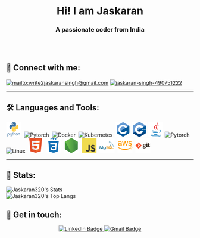 <h1 align="center">Hi! I am Jaskaran</h1>
<h3 align="center">A passionate coder from India</h3>
<div align="left">
  <img src="https://komarev.com/ghpvc/?username=Jaskaran320&style=flat-square&color=blue" alt=""/>
</div>
<br>

<!-- - 📫 Reach out to me [**here**](mailto:write2jaskaransingh@gmail.com)
- 👨‍💻 Know more about me at [**my website**](https://jaskaran320.github.io/) 

--- -->

## 👋 Connect with me:
<p align="left">
<a href="mailto:write2jaskaransingh@gmail.com" target="blank"><img align="center" src="https://img.shields.io/badge/Gmail-D14836?style=for-the-badge&logo=gmail&logoColor=white" alt="mailto:write2jaskaransingh@gmail.com" height="30" width="100" /></a>  
<a href="www.linkedin.com/in/jaskaran-singh-490751222" target="blank"><img align="center" src="https://raw.githubusercontent.com/rahuldkjain/github-profile-readme-generator/master/src/images/icons/Social/linked-in-alt.svg" alt="jaskaran-singh-490751222" height="30" width="40" /></a>
<!-- <a href="https://www.instagram.com/jaskaran.s1ngh7/" target="blank"><img align="center" src="https://raw.githubusercontent.com/rahuldkjain/github-profile-readme-generator/master/src/images/icons/Social/instagram.svg" alt="jaskaran_.singh_" height="30" width="40" /></a> -->
<!-- <a href="https://twitter.com/7Jaskaran_Singh" target="blank"><img align="center" src="https://raw.githubusercontent.com/rahuldkjain/github-profile-readme-generator/master/src/images/icons/Social/twitter.svg" alt="7Jaskaran_Singh" height="30" width="40" /></a> -->
<!-- <a href="https://codeforces.com/profile/Pro-Coder" target="blank"><img align="center" src="https://cdn.jsdelivr.net/npm/simple-icons@3.0.1/icons/codeforces.svg" alt="Pro-Coder" height="30" width="40" /></a> -->
</p>

---

## 🛠️ Languages and Tools:
<div>
  <img src="https://github.com/devicons/devicon/blob/master/icons/python/python-original-wordmark.svg" title="Python" alt="Python" width="40" height="40"/>&nbsp;
  <img src="https://cdn.jsdelivr.net/gh/devicons/devicon/icons/pytorch/pytorch-original.svg" title="Pytorch" alt="Pytorch" width="40" height="40"/>&nbsp;
  <img src="https://cdn.jsdelivr.net/gh/devicons/devicon/icons/docker/docker-original.svg" title="Docker" alt="Docker" width="40" height="40"/>&nbsp;
  <img src="https://cdn.jsdelivr.net/gh/devicons/devicon/icons/kubernetes/kubernetes-plain.svg" title="Kubernetes" alt="Kubernetes" width="40" height="40"/>&nbsp;
  <img src="https://raw.githubusercontent.com/devicons/devicon/1119b9f84c0290e0f0b38982099a2bd027a48bf1/icons/c/c-original.svg" title="C" **alt="C" width="40" height="40"/>
  <img src="https://raw.githubusercontent.com/devicons/devicon/1119b9f84c0290e0f0b38982099a2bd027a48bf1/icons/cplusplus/cplusplus-original.svg" title="C++" **alt="C++" width="40" height="40"/>
<!--   <img src="https://raw.githubusercontent.com/devicons/devicon/1119b9f84c0290e0f0b38982099a2bd027a48bf1/icons/csharp/csharp-original.svg" title="C#" **alt="C#" width="40" height="40"/> -->
  <img src="https://raw.githubusercontent.com/devicons/devicon/1119b9f84c0290e0f0b38982099a2bd027a48bf1/icons/java/java-original.svg" title="Java" **alt="Java" width="40" height="40"/>
  <img src="https://cdn.jsdelivr.net/gh/devicons/devicon/icons/jenkins/jenkins-original.svg" title="Pytorch" alt="Pytorch" width="40" height="40"/>&nbsp;
  <img src="https://cdn.jsdelivr.net/gh/devicons/devicon/icons/linux/linux-original.svg" title="Linux" alt="Linux" width="40" height="40"/>&nbsp;
<!--   <img src="https://github.com/devicons/devicon/blob/master/icons/kotlin/kotlin-original.svg" title="Kotlin" alt="Kotlin" width="40" height="40"/>&nbsp; -->
  <img src="https://github.com/devicons/devicon/blob/master/icons/html5/html5-original.svg" title="HTML5" alt="HTML" width="40" height="40"/>&nbsp;
  <img src="https://github.com/devicons/devicon/blob/master/icons/css3/css3-plain-wordmark.svg"  title="CSS3" alt="CSS" width="40" height="40"/>&nbsp;
  <img src="https://github.com/devicons/devicon/blob/master/icons/nodejs/nodejs-original.svg" title="NodeJS" alt="NodeJS" width="40" height="40"/>&nbsp;
  <img src="https://github.com/devicons/devicon/blob/master/icons/javascript/javascript-original.svg" title="JavaScript" alt="JavaScript" width="40" height="40"/>&nbsp;
<!--   <img src="https://github.com/devicons/devicon/blob/master/icons/typescript/typescript-original.svg" title="TypeScript" alt="TypeScript" width="40" height="40"/>&nbsp; -->
  <img src="https://github.com/devicons/devicon/blob/master/icons/mysql/mysql-original-wordmark.svg" title="MySQL"  alt="MySQL" width="40" height="40"/>&nbsp;
  <img src="https://github.com/devicons/devicon/blob/master/icons/amazonwebservices/amazonwebservices-plain-wordmark.svg" title="AWS" alt="AWS" width="40" height="40"/>&nbsp;
  <img src="https://github.com/devicons/devicon/blob/master/icons/git/git-original-wordmark.svg" title="Git" **alt="Git" width="40" height="40"/>
</div>

---

## 💪 Stats:

<div id="stats" align="left">
<img src="https://github-readme-stats.vercel.app/api?username=Jaskaran320&show_icons=true&theme=github_dark&hide=contribs,issues" alt="Jaskaran320's Stats"/>
<!--   [![Anurag's GitHub stats-Dark](https://github-readme-stats.vercel.app/api?username=Jaskaran320&show_icons=true&theme=dark#gh-dark-mode-only)](https://github.com/anuraghazra/github-readme-stats#gh-dark-mode-only) -->
</div>
<div id="langs" align="left">
<img src="https://github-readme-stats.vercel.app/api/top-langs/?username=Jaskaran320&layout=compact&theme=github_dark" alt="Jaskaran320's Top Langs"/>
</div>
<!-- <div id="streak" align="left">
  <img align="center" src="https://github-readme-streak-stats.herokuapp.com/?user=Jaskaran320&theme=dracula" alt="streak" />
</div> -->

## 🤙 Get in touch:

<div id="badges" align="center">
  <a href="https://www.linkedin.com/in/jaskaran-singh7/">
    <img src="https://img.shields.io/badge/LinkedIn-blue?style=for-the-badge&logo=linkedin&logoColor=white" alt="LinkedIn Badge"/>
  </a>
  <a href="https://mail.google.com/mail/u/1/?view=cm&fs=1&to=jaskaran20306@iiitd.ac.in&tf=1">
    <img src="https://img.shields.io/badge/Gmail-red?style=for-the-badge&logo=Gmail&logoColor=white" alt="Gmail Badge"/>
  </a>
<!--   <a href="https://twitter.com/">
    <img src="https://img.shields.io/badge/Twitter-blue?style=for-the-badge&logo=twitter&logoColor=white" alt="Twitter Badge"/>
  </a> -->
</div>



